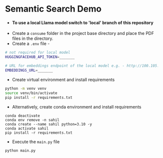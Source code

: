 # Semantic Search Demo

- #### To use a local Llama model switch to 'local' branch of this repository
- Create a `consume` folder in the project base directory and place the PDF files in the directory.
- Create a `.env` file -
```bash
# not required for local model
HUGGINGFACEHUB_API_TOKEN=_______

# URL for embeddings endpoint of the local model e.g. - http://100.105.38.57:3001/v1/embeddings
EMBEDDINGS_URL=_______
```
- Create virtual environment and install requirements
```bash
python -m venv venv
source venv/bin/activate
pip install -r requirements.txt
```

- Alternatively, create conda environment and install requirements

```
conda deactivate
conda env remove -n sahil
conda create --name sahil python=3.10 -y
conda activate sahil
pip install -r requirements.txt
```


- Execute the `main.py` file
```
python main.py
```
